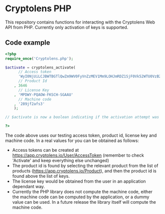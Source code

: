 # Cryptolens PHP

This repository contains functions for interacting with the Cryptolens
Web API from PHP. Currently only activation of keys is supported.

## Code example

```php
<?php
require_once('Cryptolens.php');

$activate = cryptolens_activate(
      // Access token
      'WyI0NjUiLCJBWTBGTlQwZm9WV0FyVnZzMEV1Mm9LOHJmRDZ1SjF0Vk52WTU0VzB2Il0='
      // Product Id
    , 3646
      // License Key
    , 'MPDWY-PQAOW-FKSCH-SGAAU'
      // Machine code
    , '289jf2afs3'
    );

// $activate is now a boolean indicating if the activation attempt was successful or not

?>
```

The code above uses our testing access token, product id, license key and machine code.
In a real values for you can be obtained as follows:

 * Access tokens can be created at https://app.cryptolens.io/User/AccessToken (remember to check 'Activate' and keep everything else unchanged)
 * The product id is found by selecting the relevant product from the list of products
   (https://app.cryptolens.io/Product), and then the product id is found above the list
   of keys.
 * The license key would be obtained from the user in an application dependant way.
 * Currently the PHP library does not compute the machine code, either the machine
   code can be computed by the application, or a dummy value can be used. In a future
   release the library itself will compute the machine code.
